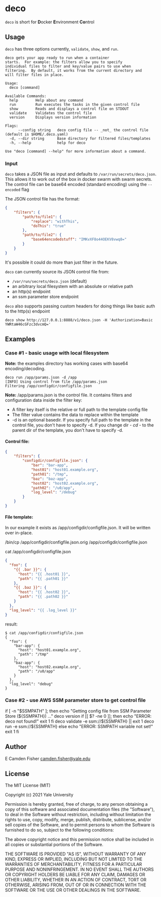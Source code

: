 # deco

`deco` is short for **D**ocker **E**nvironment **Co**ntrol

## Usage

`deco` has three options currently, `validate`, `show`, and `run`.

```text
deco gets your app ready to run when a container
starts.  For example: the filters allow you to specify
individual files to filter and key/value pairs to use when
filtering.  By default, it works from the current directory and
will filter files in place.

Usage:
  deco [command]

Available Commands:
  help        Help about any command
  run         Run executes the tasks in the given control file
  show        Reads and displays a control file on STDOUT
  validate    Validates the control file
  version     Displays version information

Flags:
      --config string   deco config file -- _not_ the control file (default is $HOME/.deco.yaml)
  -d, --dir string      Base directory for filtered files/templates
  -h, --help            help for deco

Use "deco [command] --help" for more information about a command.
```

### Input

`deco` takes a JSON file as input and defaults to `/var/run/secrets/deco.json`.  This allows it to work
out of the box in docker swarm with swarm secrets.  The control file can be base64 encoded (standard encoding)
using the `--encoded` flag

The JSON control file has the format:

```JSON
{
    "filters": {
        "path/to/file1": {
            "replace": "withThis",
            "doThis": "true"
        },
        "path/to/file2": {
            "base64encodedstuff": "IMKvXF8o44OEKV8vwq8="
        }
    }
}
```

It's possible it could do more than just filter in the future.

`deco` can currently source its JSON control file from:

- `/var/run/secrets/deco.json` (default)
- an arbitrary local filesystem with an absolute or relative path
- an http(s) endpoint
- an ssm parameter store endpoint

`deco` also supports passing custom headers for doing things like basic auth to the http(s) endpoint

`deco show http://127.0.0.1:8888/v1/deco.json -H 'Authorization=Basic YWRtaW46cGFzc3dvcmQ='`

## Examples

### Case #1 - basic usage with local filesystem

**Note:** the examples directory has working cases with base64 encoding/decoding.

```
deco run /app/params.json -d /app
[INFO] Using control from file /app/params.json
Filtering /app/configdir/configfile.json
```

**Note:** /app/params.json is the control file.  It contains filters and configuration data inside the filter key:
  - A filter key itself is the relative or full path to the template config file
  - The filter value contains the data to replace within the template
  - -d is an optional basedir.  If you specify full path to the template in the control file, you don't have to specify -d.  If you change dir - _cd_ - to the parent dir of the template, you don't have to specify -d.

#### Control file:

```JSON
{
    "filters": {
        "configdir/configfile.json": {
            "bar": "bar-app",
            "host01": "host01.example.org",
            "path01": "/tmp",
            "baz": "baz-app",
            "host02": "host02.example.org",
            "path02": "/u0/app",
            "log_level": "/debug"
        }
    }
}
```

#### File template:

In our example it exists as /app/configdir/configfile.json.  It will be written over in-place.

/bin/cp /app/configdir/configfile.json.orig /app/configdir/configfile.json

cat /app/configdir/configfile.json

```JSON
{
  "foo": {
    "{{ .bar }}": {
      "host": "{{ .host01 }}",
      "path": "{{ .path01 }}"
    },
    "{{ .baz }}": {
      "host": "{{ .host02 }}",
      "path": "{{ .path02 }}"
    }
  },
  "log_level": "{{ .log_level }}"
}
```

result:

```
$ cat /app/configdir/configfile.json                                        
{ 
  "foo": {
    "bar-app": {
      "host": "host01.example.org",
      "path": "/tmp"
    },
    "baz-app": {
      "host": "host02.example.org",
      "path": "/u0/app"
    }
  },
  "log_level": "debug"
}
```

### Case #2 - use AWS SSM parameter store to get control file

if [ -n "$SSMPATH" ]; then
  echo "Getting config file from SSM Parameter Store (${SSMPATH}) ..."
  deco version
  if [[ $? -ne 0 ]]; then
    echo "ERROR: deco not found!"
    exit 1
  fi
  deco validate -e ssm://${SSMPATH} || exit 1
  deco run -e ssm://${SSMPATH}
else
  echo "ERROR: SSMPATH variable not set!"
  exit 1
fi

## Author

E Camden Fisher <camden.fisher@yale.edu>

## License

The MIT License (MIT)

Copyright (c) 2021 Yale University

Permission is hereby granted, free of charge, to any person obtaining a copy
of this software and associated documentation files (the "Software"), to deal
in the Software without restriction, including without limitation the rights
to use, copy, modify, merge, publish, distribute, sublicense, and/or sell
copies of the Software, and to permit persons to whom the Software is
furnished to do so, subject to the following conditions:

The above copyright notice and this permission notice shall be included in
all copies or substantial portions of the Software.

THE SOFTWARE IS PROVIDED "AS IS", WITHOUT WARRANTY OF ANY KIND, EXPRESS OR
IMPLIED, INCLUDING BUT NOT LIMITED TO THE WARRANTIES OF MERCHANTABILITY,
FITNESS FOR A PARTICULAR PURPOSE AND NONINFRINGEMENT. IN NO EVENT SHALL THE
AUTHORS OR COPYRIGHT HOLDERS BE LIABLE FOR ANY CLAIM, DAMAGES OR OTHER
LIABILITY, WHETHER IN AN ACTION OF CONTRACT, TORT OR OTHERWISE, ARISING FROM,
OUT OF OR IN CONNECTION WITH THE SOFTWARE OR THE USE OR OTHER DEALINGS IN
THE SOFTWARE.
